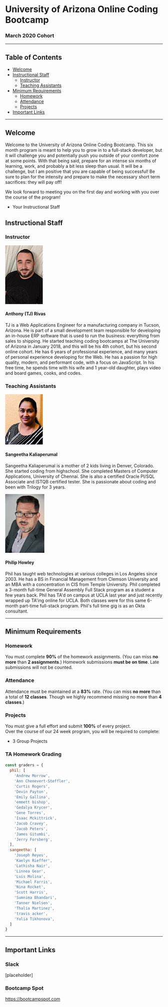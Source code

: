 # University of Arizona Online Coding Bootcamp
 
### March 2020 Cohort

-----------------------------------------

## Table of Contents
* [Welcome](#welcome)
* [Instructional Staff](#instructional-staff)
    * [Instructor](#instructor)
    * [Teaching Assistants](#teaching-assistants)
* [Minimum Requirements](#minimum-requirements)
    * [Homework](#homework)
    * [Attendance](#attendance)
    * [Projects](#projects)
* [Important Links](#important-links)

-----------------------------------------
## Welcome

Welcome to the University of Arizona Online Coding Bootcamp. This six month program is meant to help you to grow in to a full-stack developer, but it will challenge you and potentially push you outside of your comfort zone at some points. With that being said, prepare for an intense six months of learning, work, and probably a bit less sleep than usual. It will be a challenge, but I am positive that you are capable of being successful! Be sure to plan for the intensity and prepare to make the necessary short term sacrifices: they will pay off!

We look forward to meeting you on the first day and working with you over the course of the program!

- Your Instructional Staff

## Instructional Staff

### Instructor

![Anthony (TJ) Rivas](images/anthony.jpg)
#### Anthony (TJ) Rivas 

TJ is a Web Applications Engineer for a manufacturing company in Tucson, Arizona. He is part of a small development team responsible for developing an in-house ERP software that is used to run the business: everything from sales to shipping. He started teaching coding bootcamps at The University of Arizona in January 2018, and this will be his 4th cohort, but his second online cohort. He has 6 years of professional experience, and many years of personal experience developing for the Web. He has a passion for high quality, modern, and performant code, with a focus on JavaScript. In his free time, he spends time with his wife and 1 year-old daughter, plays video and board games, cooks, and codes.

### Teaching Assistants

![Sangeetha Kaliaperumal](images/sangeetha.jpg)
#### Sangeetha Kaliaperumal 

Sangeetha Kaliaperumal is a mother of 2 kids living in Denver, Colorado. She started coding from highschool. She completed Masters of Computer Applications, University of Chennai. She is also a certified Oracle Pl/SQL Associate and ISTQB certified tester.  She is passionate about coding and been with Trilogy for 3 years.


![Philip Howley](images/rsz_philip-howley.jpg)
#### Philip Howley 

Phil has taught web technologies at various colleges in Los Angeles since 2003. He has a BS in Financial Management from Clemson University and an MBA with a concentration in CIS from Temple University. Phil completed a 3-month full-time General Assembly Full Stack program as a student a few years back. Phil has TA'd on campus at UCLA last year and just recently wrapped up TA'ing online for UCLA. Both classes were for this same 6-month part-time full-stack program. Phil's full time gig is as an Okta consultant.  

-----------------------------------------

## Minimum Requirements

### Homework

You must complete **90%** of the homework assignments. (You can miss **no more** than **2 assignments**.) 
Homework submissions **must be on time**. Late submissions will not be counted.

### Attendance

Attendance must be maintained at a **83%** rate. (You can miss **no more** than a total of **12 classes**. Though we highly recommend missing no more than **4 classes**.)  

### Projects

You must give a full effort and submit **100%** of every project.  
Over the course of our 24 week program, you will be required to complete:  
* 3 Group Projects

### TA Homework Grading
```js
const graders = {
  phil: [
    'Andrew Morrow',
    'Ann Chenevert-Steffler',
    'Curtis Rogers',
    'Devin Payton',
    'Emily Gallina',
    'emmett bishop',
    'Gedalya Krycer',
    'Gene Torres',
    'Isaac Mckittrick',
    'Jacob Cravey',
    'Jacob Peters',
    'James Gitumbi',
    'Jerry Forsberg',
  ],
  sangeetha: [
    'Joseph Reyes',
    'Kaelyn Rieffer',
    'Lathisha Nair',
    'Linnea Gear',
    'Luis Molina',
    'Michael Farris',
    'Nina Rocket',
    'Scott Harris',
    'Sumnima Bhandari',
    'Tanner Nielsen',
    'Thalia Martinez',
    'travis acker',
    'Yulia Tikhonova',
  ]
}
```

-----------------------------------------

## Important Links

### Slack
[placeholder]
### Bootcamp Spot
https://bootcampspot.com

